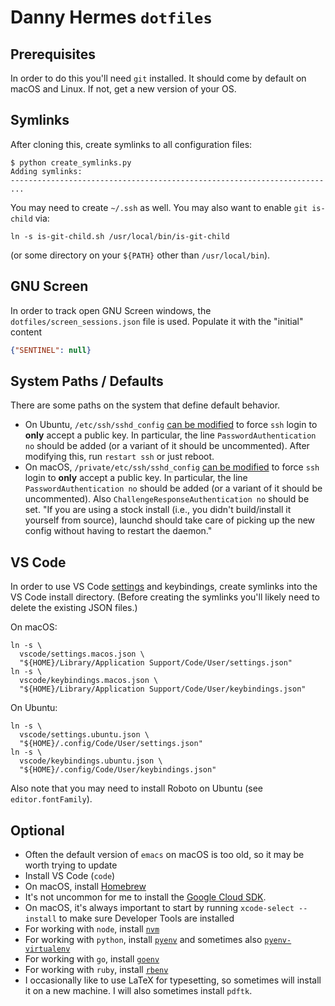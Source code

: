 Danny Hermes `dotfiles`
=======================

## Prerequisites

In order to do this you'll need `git` installed. It should come by default
on macOS and Linux. If not, get a new version of your OS.

## Symlinks

After cloning this, create symlinks to all configuration files:

```
$ python create_symlinks.py
Adding symlinks:
----------------------------------------------------------------------
...
```

You may need to create `~/.ssh` as well. You may also want to enable
`git is-child` via:

```
ln -s is-git-child.sh /usr/local/bin/is-git-child
```

(or some directory on your `${PATH}` other than `/usr/local/bin`).

## GNU Screen

In order to track open GNU Screen windows, the `dotfiles/screen_sessions.json`
file is used. Populate it with the "initial" content

```json
{"SENTINEL": null}
```

## System Paths / Defaults

There are some paths on the system that define default behavior.

- On Ubuntu, `/etc/ssh/sshd_config` [can be modified][2] to force `ssh`
  login to **only** accept a public key. In particular, the line
  `PasswordAuthentication no` should be added (or a variant of it should
  be uncommented). After modifying this, run `restart ssh` or just reboot.
- On macOS, `/private/etc/ssh/sshd_config` [can be modified][8] to force `ssh`
  login to **only** accept a public key. In particular, the line
  `PasswordAuthentication no` should be added (or a variant of it should
  be uncommented). Also `ChallengeResponseAuthentication no` should be set.
  "If you are using a stock install (i.e., you didn't build/install it yourself
  from source), launchd should take care of picking up the new config without
  having to restart the daemon."

## VS Code

In order to use VS Code [settings][9] and keybindings, create symlinks
into the VS Code install directory. (Before creating the symlinks you'll
likely need to delete the existing JSON files.)

On macOS:

```
ln -s \
  vscode/settings.macos.json \
  "${HOME}/Library/Application Support/Code/User/settings.json"
ln -s \
  vscode/keybindings.macos.json \
  "${HOME}/Library/Application Support/Code/User/keybindings.json"
```

On Ubuntu:

```
ln -s \
  vscode/settings.ubuntu.json \
  "${HOME}/.config/Code/User/settings.json"
ln -s \
  vscode/keybindings.ubuntu.json \
  "${HOME}/.config/Code/User/keybindings.json"
```

Also note that you may need to install Roboto on Ubuntu (see
`editor.fontFamily`).

## Optional

- Often the default version of `emacs` on macOS is too old, so it may be
  worth trying to update
- Install VS Code (`code`)
- On macOS, install [Homebrew][3]
- It's not uncommon for me to install the [Google Cloud SDK][1].
- On macOS, it's always important to start by running
  `xcode-select --install` to make sure Developer Tools are installed
- For working with `node`, install [`nvm`][4]
- For working with `python`, install [`pyenv`][5] and sometimes also
  [`pyenv-virtualenv`][10]
- For working with `go`, install [`goenv`][6]
- For working with `ruby`, install [`rbenv`][7]
- I occasionally like to use LaTeX for typesetting, so sometimes will
  install it on a new machine. I will also sometimes install `pdftk`.

[1]: https://cloud.google.com/sdk/install
[2]: https://www.linux.org/threads/how-to-force-ssh-login-via-public-key-authentication.8726/
[3]: https://brew.sh
[4]: https://github.com/creationix/nvm
[5]: https://github.com/pyenv/pyenv
[6]: https://github.com/syndbg/goenv
[7]: https://github.com/rbenv/rbenv
[8]: http://serverfault.com/a/86007
[9]: https://code.visualstudio.com/docs/getstarted/settings
[10]: https://github.com/pyenv/pyenv-virtualenv
